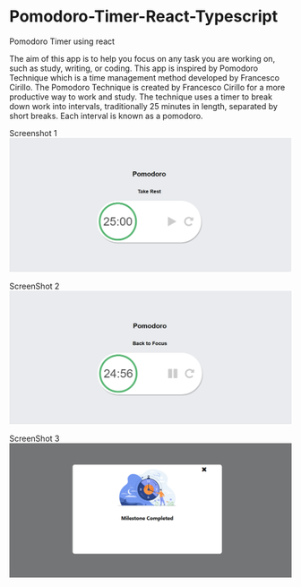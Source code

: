 # Pomodoro-Timer-React-Typescript
Pomodoro Timer using react

The aim of this app is to help you focus on any task you are working on, such as study, writing, or coding. This app is inspired by Pomodoro Technique which is a time management method developed by Francesco Cirillo.
The Pomodoro Technique is created by Francesco Cirillo for a more productive way to work and study. The technique uses a timer to break down work into intervals, traditionally 25 minutes in length, separated by short breaks. Each interval is known as a pomodoro.





Screenshot 1
![screenshot](./src/screenshot1.png)

ScreenShot 2
![screenshot](./src/screenshot2.png)

ScreenShot 3
![screenshot](./src/screenshot3.png)
